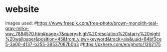 # website


images used:
#https://www.freepik.com/free-photo/brown-monolith-teal-gray-milky-way_7884570.htm#page=7&query=high%20resolution%20starry%20night%20wallpaper&position=45&from_view=keyword&track=ais&uuid=84bf3ce5-3a00-4137-b255-39537087b0b3
#https://pxhere.com/en/photo/1262175